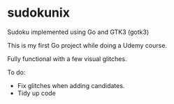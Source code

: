 # sudokunix
Sudoku implemented using Go and GTK3 (gotk3)

This is my first Go project while doing a Udemy course.

Fully functional with a few visual glitches.

To do: 
- Fix glitches when adding candidates.
- Tidy up code
